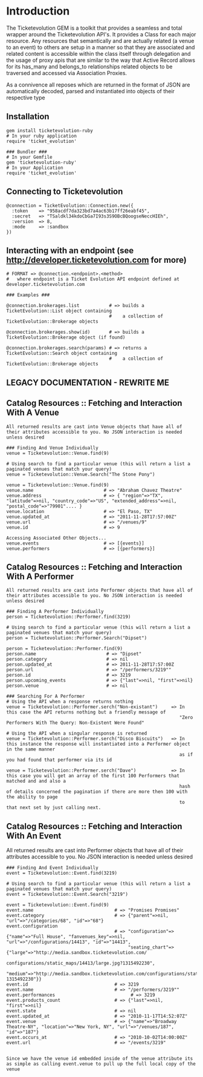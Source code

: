Introduction
============
The Ticketevolution GEM is a toolkit that provides a seamless and total wrapper around the Ticketevolution API's. It provides a Class for each major resource. Any resources that semantically and are actually related (a venue to an event) to others are setup in a manner so that they are associated and related content is accessible within the class itself through delegation and the usage of proxy apis that are similar to the way that Active Record allows for its has_many and belongs_to relationships related objects to be traversed and accessed via Association Proxies.

As a connivence all reposes which are returned in the format of JSON are automatically decoded, parsed and instantiated into objects of their respective type


Installation
------------

    gem install ticketevolution-ruby
    # In your ruby application
    require 'ticket_evolution'

    ### Bundler ###
    # In your Gemfile
    gem 'ticketevolution-ruby'
    # In your Application
    require 'ticket_evolution'


Connecting to Ticketevolution
---------------------

    @connection = TicketEvolution::Connection.new({
      :token    => "958acdf7da323bd7a4ac63b17ff26eabf45",
      :secret   => "TSaldkl34kdoCbGa7I93s3S9OBcBQoogseNeccHIEh",
      :version  => 8,
      :mode     => :sandbox
    })


Interacting with an endpoint (see http://developer.ticketevolution.com for more)
---------------------

    # FORMAT => @connection.<endpoint>.<method>
    #   where endpoint is a Ticket Evolution API endpoint defined at developer.ticketevolution.com

    ### Examples ###

    @connection.brokerages.list           # => builds a TicketEvolution::List object containing
                                          #    a collection of TicketEvolution::Brokerage objects

    @connection.brokerages.show(id)       # => builds a TicketEvolution::Brokerage object (if found)

    @connection.brokerages.search(params) # => returns a TicketEvolution::Search object containing
                                          #    a collection of TicketEvolution::Brokerage objects




LEGACY DOCUMENTATION - REWRITE ME
---------------------

Catalog Resources :: Fetching and Interaction With A Venue
---------------------
    All returned results are cast into Venue objects that have all of their attributes accessible to you. No JSON interaction is needed unless desired
    
    ### Finding And Venue Individually 
    venue = Ticketevolution::Venue.find(9) 
  
    # Using search to find a particular venue (this will return a list a paginated venues that match your query)
    venue = Ticketevolution::Venue.Search("The Stone Pony") 

    venue = Ticketevolution::Venue.find(9)
    venue.name                          # => "Abraham Chavez Theatre"    
    venue.address                       # => { "region"=>"TX", "latitude"=>nil, "country_code"=>"US", "extended_address"=>nil, "postal_code"=>"79901".... }
    venue.location                      # => "El Paso, TX"
    venue.updated_at                    # => "2011-11-28T17:57:00Z"
    venue.url                           # => "/venues/9"
    venue.id                            # => 9
    
    Accessing Associated Other Objects...
    venue.events                        # => [{events}]
    venue.performers                    # => [{performers}]

Catalog Resources :: Fetching and Interaction With A Performer
---------------------
    All returned results are cast into Performer objects that have all of their attributes accessible to you. No JSON interaction is needed unless desired

    ### Finding A Performer Individually 
    person = Ticketevolution::Performer.find(3219) 
  
    # Using search to find a particular venue (this will return a list a paginated venues that match your query)
    person = Ticketevolution::Performer.Search("Dipset") 

    person = Ticketevolution::Performer.find(9)
    person.name                          # => "Dipset"    
    person.category                      # => nil
    person.updated_at                    # => 2011-11-28T17:57:00Z
    person.url                           # => "/performers/3219""
    person.id                            # => 3219
    person.upcoming_events               # => {"last"=>nil, "first"=>nil}
    person.venue                         # => nil
   
    ### Searching For A Performer
    # Using the API when a response returns nothing
    venue = Ticketevolution::Performer.serch("Non-existant")     => In this case the API returns nothing but a friendly message of 
                                                                    "Zero Performers With The Query: Non-Existent Were Found"
    
    # Using the API when a singular response is returned
    venue = Ticketevolution::Performer.serch("Disco Biscuits")   => In this instance the response will instantiated into a Performer object in the same manner
                                                                    as if you had found that performer via its id

    venue = Ticketevolution::Performer.serch("Dave")             => In this case you will get an array of the first 100 Performers that matched and and also a 
                                                                    hash of details concerned the pagination if there are more then 100 with the ability to page
                                                                    to that next set by just calling next.    
    
   
   
Catalog Resources :: Fetching and Interaction With An Event 
---------------------   
All returned results are cast into Performer objects that have all of their attributes accessible to you. No JSON interaction is needed unless desired
    
    ### Finding And Event Individually 
    event = Ticketevolution::Event.find(3219) 

    # Using search to find a particular venue (this will return a list a paginated venues that match your query)
    event = Ticketevolution::Event.Search("3219") 

    event = Ticketevolution::Event.find(9)
    event.name                              # => "Promises Promises"    
    event.category                          # => {"parent"=>nil, "url"=>"/categories/68", "id"=>"68"}
    event.configuration                     
                                            # => "configuration"=>{"name"=>"Full House", "fanvenues_key"=>nil, "url"=>"/configurations/14413", "id"=>"14413",                                                                                               
                                                 "seating_chart"=> {"large"=>"http://media.sandbox.ticketevolution.com/
                                                 configurations/static_maps/14413/large.jpg?1315492230", 
                                                 "medium"=>"http://media.sandbox.ticketevolution.com/configurations/static_maps/14413/medium.jpg?1315492230"}}
    event.id                                # => 3219
    event.name                              # => "/performers/3219""
    event.performances                            # => 3219
    event.products_count                    # => {"last"=>nil, "first"=>nil}
    event.state                             # => nil
    event.updated_at                        # => "2010-11-17T14:52:07Z"
    event.venue                             # => {"name"=>"Broadway Theatre-NY", "location"=>"New York, NY", "url"=>"/venues/187", "id"=>"187"}    
    event.occurs_at                         # => "2010-10-02T14:00:00Z"
    event.url                               # => "/events/3219"
    
    
    Since we have the venue id embedded inside of the venue attribute its as simple as calling event.venue to pull up the full local copy of the venue 
